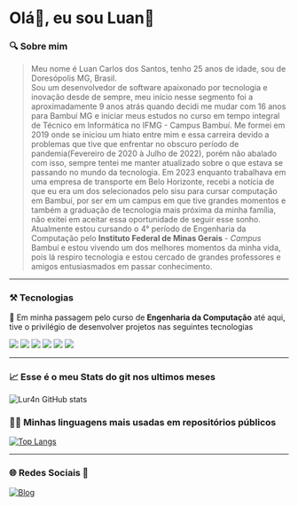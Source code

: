 # Olá👋, eu sou Luan🦎

### 🔍 Sobre mim

> Meu nome é Luan Carlos dos Santos, tenho 25 anos de idade, sou de Doresópolis MG, Brasil.<br> Sou um desenvolvedor de software apaixonado por tecnologia e inovação desde de sempre, meu início nesse segmento foi a aproximadamente 9 anos atrás quando decidi me mudar com 16 anos para Bambuí MG e iniciar meus estudos no curso em tempo integral de Técnico em Informática no IFMG - Campus Bambuí. Me formei em 2019 onde se iniciou um hiato entre mim e essa carreira devido a problemas que tive que enfrentar no obscuro período de pandemia(Fevereiro de 2020 à Julho de 2022), porém não abalado com isso, sempre tentei me manter atualizado sobre o que estava se passando no mundo da tecnologia. Em 2023 enquanto trabalhava em uma empresa de transporte em Belo Horizonte, recebi a notícia de que eu era um dos selecionados pelo sisu para cursar computação em Bambuí, por ser em um campus em que tive grandes momentos e também a graduação de tecnologia mais próxima da minha família, não exitei em aceitar essa oportunidade de seguir esse sonho. Atualmente estou cursando o 4° período de Engenharia da Computação pelo **Instituto Federal de Minas Gerais** - *Campus* Bambuí e estou vivendo um dos melhores momentos da minha vida, pois lá respiro tecnologia e estou cercado de grandes professores e amigos entusiasmados em passar conhecimento.

---

### ⚒️ Tecnologias

 🚩 Em minha passagem pelo curso de **Engenharia da Computação** até aqui, tive o privilégio de desenvolver projetos nas seguintes tecnologias
<div style="display: inline_block;">
    <img src="https://img.shields.io/badge/Python-3776AB?style=for-the-badge&logo=python&logoColor=white ">
    <img src="https://img.shields.io/badge/HTML5-E34F26?style=for-the-badge&logo=html5&logoColor=white">
    <img src="https://img.shields.io/badge/Django-092E20?style=for-the-badge&logo=django&logoColor=white">
    <img src="https://img.shields.io/badge/C%2B%2B-00599C?style=for-the-badge&logo=c%2B%2B&logoColor=white">
    <img src="https://img.shields.io/badge/Node.js-43853D?style=for-the-badge&logo=node.js&logoColor=white">
    <img src="https://img.shields.io/badge/PHP-777BB4?style=for-the-badge&logo=php&logoColor=white">
</div>

---

### 📈 Esse é o meu Stats do git nos ultimos meses 

![Lur4n GitHub stats](https://github-readme-stats.vercel.app/api?username=Lur4n&show_icons=true&theme=dracula)

### 🧑‍💻 Minhas linguagens mais usadas em repositórios públicos

[![Top Langs](https://github-readme-stats.vercel.app/api/top-langs/?username=lur4n&layout=donut)](https://github.com/lur4n/github-readme-stats)

---

### 🌐 Redes Sociais 📨

[![Blog](https://img.shields.io/badge/Instagram-E4405F?style=for-the-badge&logo=instagram&logoColor=white)](https://www.instagram.com/_lur4n/)
